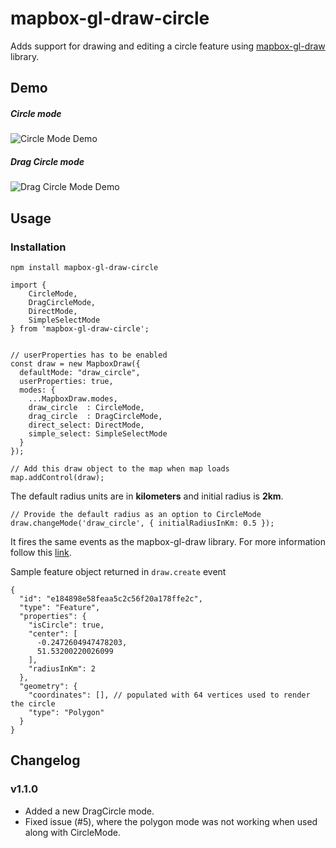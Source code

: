 # mapbox-gl-draw-circle

Adds support for drawing and editing a circle feature using [mapbox-gl-draw](https://github.com/mapbox/mapbox-gl-draw)
library.

## Demo

##### Circle mode

![Circle Mode Demo](demo/CircleModeDemo.gif)

##### Drag Circle mode

![Drag Circle Mode Demo](demo/DragCircleDemo.gif)

## Usage

### Installation

```
npm install mapbox-gl-draw-circle
```

```
import {
    CircleMode,
    DragCircleMode,
    DirectMode,
    SimpleSelectMode
} from 'mapbox-gl-draw-circle';


// userProperties has to be enabled
const draw = new MapboxDraw({
  defaultMode: "draw_circle",
  userProperties: true,
  modes: {
    ...MapboxDraw.modes,
    draw_circle  : CircleMode,
    drag_circle  : DragCircleMode,
    direct_select: DirectMode,
    simple_select: SimpleSelectMode
  }
});

// Add this draw object to the map when map loads
map.addControl(draw);
```

The default radius units are in **kilometers** and initial radius is **2km**.

```
// Provide the default radius as an option to CircleMode
draw.changeMode('draw_circle', { initialRadiusInKm: 0.5 });
```

It fires the same events as the mapbox-gl-draw library. For more information follow
this [link](https://github.com/mapbox/mapbox-gl-draw/blob/master/docs/API.md#events).

Sample feature object returned in `draw.create` event

```
{
  "id": "e184898e58feaa5c2c56f20a178ffe2c",
  "type": "Feature",
  "properties": {
    "isCircle": true,
    "center": [
      -0.2472604947478203,
      51.53200220026099
    ],
    "radiusInKm": 2
  },
  "geometry": {
    "coordinates": [], // populated with 64 vertices used to render the circle
    "type": "Polygon"
  }
}
```

## Changelog

### v1.1.0

* Added a new DragCircle mode.
* Fixed issue (#5), where the polygon mode was not working when used along with CircleMode.
